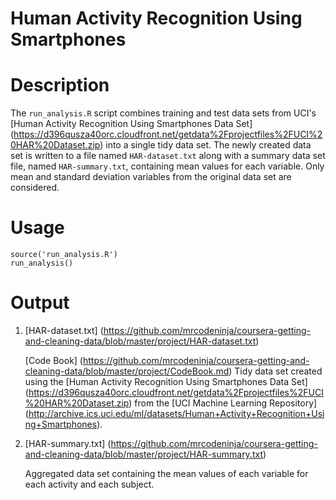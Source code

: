 Human Activity Recognition Using Smartphones
============================================

# Description
The `run_analysis.R` script combines training and test data sets from UCI's [Human Activity Recognition Using Smartphones Data Set] (https://d396qusza40orc.cloudfront.net/getdata%2Fprojectfiles%2FUCI%20HAR%20Dataset.zip) into a single tidy data set. The newly created data set is written to a file named `HAR-dataset.txt` along with a summary data set file, named `HAR-summary.txt`, containing mean values for each variable. Only mean and standard deviation variables from the original data set are considered.

# Usage
``` splus
source('run_analysis.R')
run_analysis()
```

# Output
1. [HAR-dataset.txt] (https://github.com/mrcodeninja/coursera-getting-and-cleaning-data/blob/master/project/HAR-dataset.txt)

   [Code Book] (https://github.com/mrcodeninja/coursera-getting-and-cleaning-data/blob/master/project/CodeBook.md)
   Tidy data set created using the [Human Activity Recognition Using Smartphones Data Set] (https://d396qusza40orc.cloudfront.net/getdata%2Fprojectfiles%2FUCI%20HAR%20Dataset.zip) from the [UCI Machine Learning Repository] (http://archive.ics.uci.edu/ml/datasets/Human+Activity+Recognition+Using+Smartphones).

2. [HAR-summary.txt] (https://github.com/mrcodeninja/coursera-getting-and-cleaning-data/blob/master/project/HAR-summary.txt)

   Aggregated data set containing the mean values of each variable for each activity and each subject.